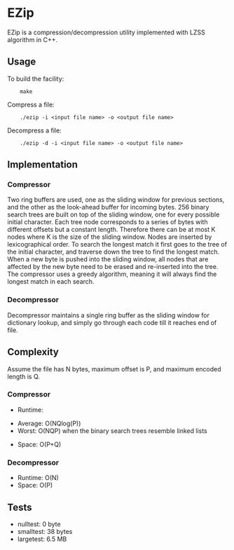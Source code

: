 # EZip

EZip is a compression/decompression utility implemented with LZSS algorithm in C++.

## Usage

To build the facility:

        make

Compress a file:

        ./ezip -i <input file name> -o <output file name>

Decompress a file:

        ./ezip -d -i <input file name> -o <output file name>

## Implementation

### Compressor
Two ring buffers are used, one as the sliding window for previous sections, and the other as the look-ahead buffer for incoming bytes. 256 binary search trees are built on top of the sliding window, one for every possible initial character. Each tree node corresponds to a series of bytes with different offsets but a constant length. Therefore there can be at most K nodes where K is the size of the sliding window. Nodes are inserted by lexicographical order. To search the longest match it first goes to the tree of the initial character, and traverse down the tree to find the longest match. When a new byte is pushed into the sliding window, all nodes that are affected by the new byte need to be erased and re-inserted into the tree. The compressor uses a greedy algorithm, meaning it will always find the longest match in each search.

### Decompressor
Decompressor maintains a single ring buffer as the sliding window for dictionary lookup, and simply go through each code till it reaches end of file.

## Complexity

Assume the file has N bytes, maximum offset is P, and maximum encoded length is Q.

### Compressor

* Runtime:
- Average: O(NQlog(P))
- Worst: O(NQP) when the binary search trees resemble linked lists
* Space: O(P+Q)

### Decompressor
* Runtime: O(N)
* Space: O(P)

## Tests

* nulltest: 0 byte
* smalltest: 38 bytes
* largetest: 6.5 MB
